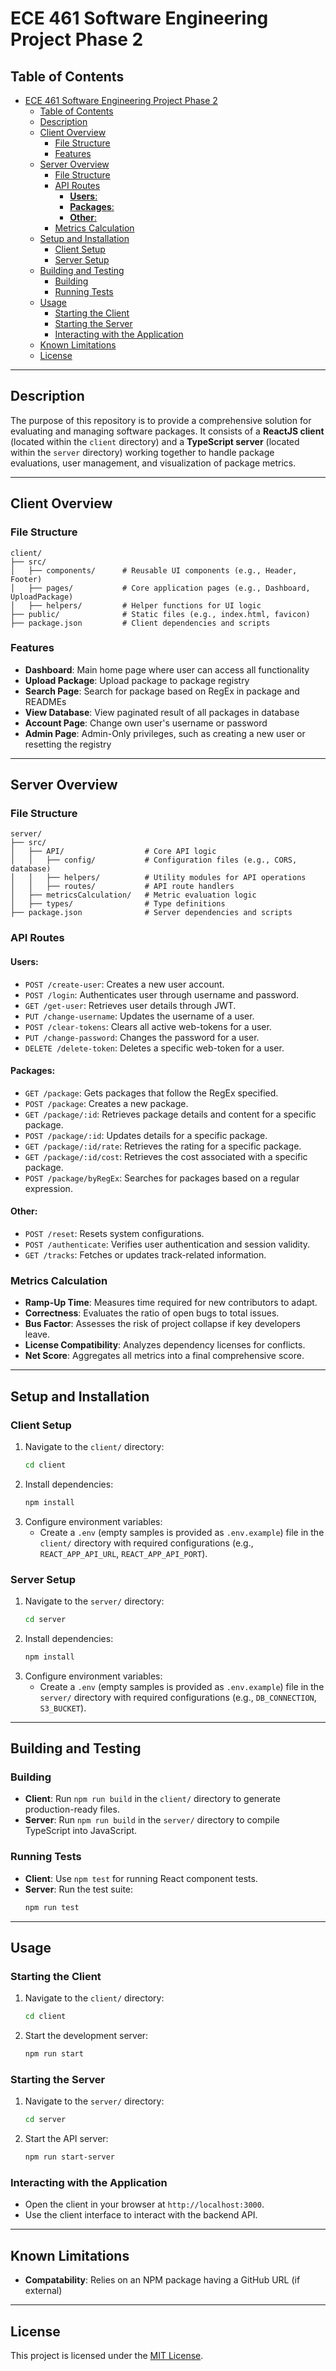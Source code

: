 
# ECE 461 Software Engineering Project Phase 2

## Table of Contents
- [ECE 461 Software Engineering Project Phase 2](#ece-461-software-engineering-project-phase-2)
  - [Table of Contents](#table-of-contents)
  - [Description](#description)
  - [Client Overview](#client-overview)
    - [File Structure](#file-structure)
    - [Features](#features)
  - [Server Overview](#server-overview)
    - [File Structure](#file-structure-1)
    - [API Routes](#api-routes)
      - [**Users**:](#users)
      - [**Packages**:](#packages)
      - [**Other**:](#other)
    - [Metrics Calculation](#metrics-calculation)
  - [Setup and Installation](#setup-and-installation)
    - [Client Setup](#client-setup)
    - [Server Setup](#server-setup)
  - [Building and Testing](#building-and-testing)
    - [Building](#building)
    - [Running Tests](#running-tests)
  - [Usage](#usage)
    - [Starting the Client](#starting-the-client)
    - [Starting the Server](#starting-the-server)
    - [Interacting with the Application](#interacting-with-the-application)
  - [Known Limitations](#known-limitations)
  - [License](#license)

---

## Description
The purpose of this repository is to provide a comprehensive solution for evaluating and managing software packages. It consists of a **ReactJS client** (located within the `client` directory) and a **TypeScript server** (located within the `server` directory) working together to handle package evaluations, user management, and visualization of package metrics.

---

## Client Overview
### File Structure
```
client/
├── src/
│   ├── components/      # Reusable UI components (e.g., Header, Footer)
│   ├── pages/           # Core application pages (e.g., Dashboard, UploadPackage)
│   ├── helpers/         # Helper functions for UI logic
├── public/              # Static files (e.g., index.html, favicon)
├── package.json         # Client dependencies and scripts
```

### Features
- **Dashboard**: Main home page where user can access all functionality
- **Upload Package**: Upload package to package registry
- **Search Page**: Search for package based on RegEx in package and READMEs
- **View Database**: View paginated result of all packages in database
- **Account Page**: Change own user's username or password
- **Admin Page**: Admin-Only privileges, such as creating a new user or resetting the registry

---

## Server Overview
### File Structure
```
server/
├── src/
│   ├── API/                  # Core API logic
│   │   ├── config/           # Configuration files (e.g., CORS, database)
│   │   ├── helpers/          # Utility modules for API operations
│   │   ├── routes/           # API route handlers
│   ├── metricsCalculation/   # Metric evaluation logic
│   ├── types/                # Type definitions
├── package.json              # Server dependencies and scripts
```

### API Routes
#### **Users**:
- `POST /create-user`: Creates a new user account.
- `POST /login`: Authenticates user through username and password.
- `GET /get-user`: Retrieves user details through JWT.
- `PUT /change-username`: Updates the username of a user.
- `POST /clear-tokens`: Clears all active web-tokens for a user.
- `PUT /change-password`: Changes the password for a user.
- `DELETE /delete-token`: Deletes a specific web-token for a user.

#### **Packages**:
- `GET /package`: Gets packages that follow the RegEx specified.
- `POST /package`: Creates a new package.
- `GET /package/:id`: Retrieves package details and content for a specific package.
- `POST /package/:id`: Updates details for a specific package.
- `GET /package/:id/rate`: Retrieves the rating for a specific package.
- `GET /package/:id/cost`: Retrieves the cost associated with a specific package.
- `POST /package/byRegEx`: Searches for packages based on a regular expression.

#### **Other**:
- `POST /reset`: Resets system configurations.
- `POST /authenticate`: Verifies user authentication and session validity.
- `GET /tracks`: Fetches or updates track-related information.


### Metrics Calculation
- **Ramp-Up Time**: Measures time required for new contributors to adapt.
- **Correctness**: Evaluates the ratio of open bugs to total issues.
- **Bus Factor**: Assesses the risk of project collapse if key developers leave.
- **License Compatibility**: Analyzes dependency licenses for conflicts.
- **Net Score**: Aggregates all metrics into a final comprehensive score.

---

## Setup and Installation
### Client Setup
1. Navigate to the `client/` directory:
   ```bash
   cd client
   ```
2. Install dependencies:
   ```bash
   npm install
   ```
3. Configure environment variables:
   - Create a `.env` (empty samples is provided as `.env.example`) file in the `client/` directory with required configurations (e.g., `REACT_APP_API_URL`, `REACT_APP_API_PORT`).

### Server Setup
1. Navigate to the `server/` directory:
   ```bash
   cd server
   ```
2. Install dependencies:
   ```bash
   npm install
   ```
3. Configure environment variables:
   - Create a `.env` (empty samples is provided as `.env.example`) file in the `server/` directory with required configurations (e.g., `DB_CONNECTION`, `S3_BUCKET`).

---

## Building and Testing
### Building
- **Client**: Run `npm run build` in the `client/` directory to generate production-ready files.
- **Server**: Run `npm run build` in the `server/` directory to compile TypeScript into JavaScript.

### Running Tests
- **Client**: Use `npm test` for running React component tests.
- **Server**: Run the test suite:
  ```bash
  npm run test
  ```

---

## Usage
### Starting the Client
1. Navigate to the `client/` directory:
   ```bash
   cd client
   ```
2. Start the development server:
   ```bash
   npm run start
   ```

### Starting the Server
1. Navigate to the `server/` directory:
   ```bash
   cd server
   ```
2. Start the API server:
   ```bash
   npm run start-server
   ```

### Interacting with the Application
- Open the client in your browser at `http://localhost:3000`.
- Use the client interface to interact with the backend API.

---

## Known Limitations
- **Compatability**: Relies on an NPM package having a GitHub URL (if external)


---

## License
This project is licensed under the [MIT License](LICENSE).


